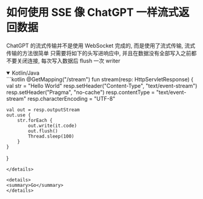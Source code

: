 # 如何使用 SSE 像 ChatGPT 一样流式返回数据

ChatGPT 的流式传输并不是使用 WebSocket 完成的, 而是使用了流式传输, 流式传输的方法很简单
只需要将如下的头写进响应中, 并且在数据没有全部写入之前都不要关闭连接, 每次写入数据后 flush 一次 writer
<details open>
<summary>Kotlin/Java</summary>
```kotlin
@GetMapping("/stream")
fun stream(resp: HttpServletResponse) {
    val str = "Hello World"
    resp.setHeader("Content-Type", "text/event-stream")
    resp.setHeader("Pragma", "no-cache")
    resp.contentType = "text/event-stream"
    resp.characterEncoding = "UTF-8"

    val out = resp.outputStream
    out.use {
        str.forEach {
            out.write(it.code)
            out.flush()
            Thread.sleep(100)
        }
    }
}

```
</details>

<details>
<summary>Go</summary>
</details>